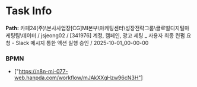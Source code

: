 # Task Info

**Path:** 카페24(주)\본사사업장\[CG]MI본부\마케팅센터\성장전략그룹\글로벌디지털마케팅팀\데이터 / jsjeong02 / [341976] 계정, 캠페인, 광고 세팅 _ 사용자 최종 컨펌 요청 - Slack 메시지 통한 액션 실행 승인 / 2025-10-01_00-00-00

### BPMN
- ["https://n8n-mi-077-web.hanpda.com/workflow/mJAkXXgHzw96cN3H"]

